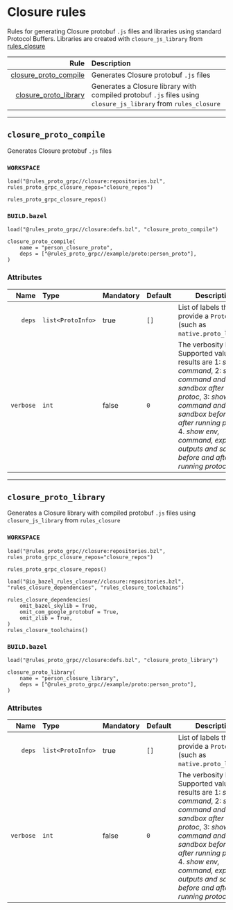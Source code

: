 # Closure rules

Rules for generating Closure protobuf `.js` files and libraries using standard Protocol Buffers. Libraries are created with `closure_js_library` from [rules_closure](https://github.com/bazelbuild/rules_closure)

| Rule | Description |
| ---: | :--- |
| [closure_proto_compile](#closure_proto_compile) | Generates Closure protobuf `.js` files |
| [closure_proto_library](#closure_proto_library) | Generates a Closure library with compiled protobuf `.js` files using `closure_js_library` from `rules_closure` |

---

## `closure_proto_compile`

Generates Closure protobuf `.js` files

### `WORKSPACE`

```starlark
load("@rules_proto_grpc//closure:repositories.bzl", rules_proto_grpc_closure_repos="closure_repos")

rules_proto_grpc_closure_repos()
```

### `BUILD.bazel`

```starlark
load("@rules_proto_grpc//closure:defs.bzl", "closure_proto_compile")

closure_proto_compile(
    name = "person_closure_proto",
    deps = ["@rules_proto_grpc//example/proto:person_proto"],
)
```

### Attributes

| Name | Type | Mandatory | Default | Description |
| ---: | :--- | --------- | ------- | ----------- |
| `deps` | `list<ProtoInfo>` | true | `[]`    | List of labels that provide a `ProtoInfo` (such as `native.proto_library`)          |
| `verbose` | `int` | false | `0`    | The verbosity level. Supported values and results are 1: *show command*, 2: *show command and sandbox after running protoc*, 3: *show command and sandbox before and after running protoc*, 4. *show env, command, expected outputs and sandbox before and after running protoc*          |

---

## `closure_proto_library`

Generates a Closure library with compiled protobuf `.js` files using `closure_js_library` from `rules_closure`

### `WORKSPACE`

```starlark
load("@rules_proto_grpc//closure:repositories.bzl", rules_proto_grpc_closure_repos="closure_repos")

rules_proto_grpc_closure_repos()

load("@io_bazel_rules_closure//closure:repositories.bzl", "rules_closure_dependencies", "rules_closure_toolchains")

rules_closure_dependencies(
    omit_bazel_skylib = True,
    omit_com_google_protobuf = True,
    omit_zlib = True,
)
rules_closure_toolchains()
```

### `BUILD.bazel`

```starlark
load("@rules_proto_grpc//closure:defs.bzl", "closure_proto_library")

closure_proto_library(
    name = "person_closure_library",
    deps = ["@rules_proto_grpc//example/proto:person_proto"],
)
```

### Attributes

| Name | Type | Mandatory | Default | Description |
| ---: | :--- | --------- | ------- | ----------- |
| `deps` | `list<ProtoInfo>` | true | `[]`    | List of labels that provide a `ProtoInfo` (such as `native.proto_library`)          |
| `verbose` | `int` | false | `0`    | The verbosity level. Supported values and results are 1: *show command*, 2: *show command and sandbox after running protoc*, 3: *show command and sandbox before and after running protoc*, 4. *show env, command, expected outputs and sandbox before and after running protoc*          |
